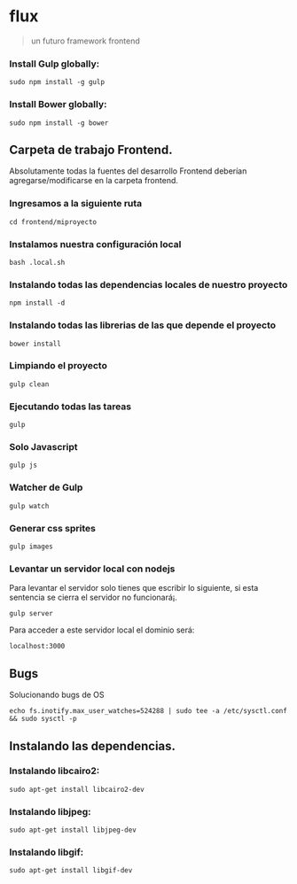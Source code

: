 # flux

> un futuro framework frontend

### Install Gulp globally:

```
sudo npm install -g gulp
```

### Install Bower globally:

```
sudo npm install -g bower
```

## Carpeta de trabajo Frontend.

Absolutamente todas la fuentes del desarrollo Frontend deberían agregarse/modificarse en la carpeta frontend.

### Ingresamos a la siguiente ruta

```
cd frontend/miproyecto
```

### Instalamos nuestra configuración local

```
bash .local.sh
```

### Instalando todas las dependencias locales de nuestro proyecto

```
npm install -d
```

### Instalando todas las librerias de las que depende el proyecto

```
bower install
```

### Limpiando el proyecto

```
gulp clean
```

### Ejecutando todas las tareas

```
gulp
```

### Solo Javascript

```
gulp js
```

### Watcher de Gulp

```
gulp watch
```

### Generar css sprites

```
gulp images
```

### Levantar un servidor local con nodejs

Para levantar el servidor solo tienes que escribir lo siguiente,
si esta sentencia se cierra el servidor no funcionará¡.

```
gulp server
```

Para acceder a este servidor local el dominio será:

```
localhost:3000
```

## Bugs

Solucionando bugs de OS

```
echo fs.inotify.max_user_watches=524288 | sudo tee -a /etc/sysctl.conf && sudo sysctl -p
```

## Instalando las dependencias.

### Instalando libcairo2:

```
sudo apt-get install libcairo2-dev
```

### Instalando libjpeg:

```
sudo apt-get install libjpeg-dev
```

### Instalando libgif:

```
sudo apt-get install libgif-dev
```